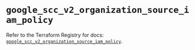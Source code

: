 # `google_scc_v2_organization_source_iam_policy`

Refer to the Terraform Registry for docs: [`google_scc_v2_organization_source_iam_policy`](https://registry.terraform.io/providers/hashicorp/google-beta/5.42.0/docs/resources/google_scc_v2_organization_source_iam_policy).
